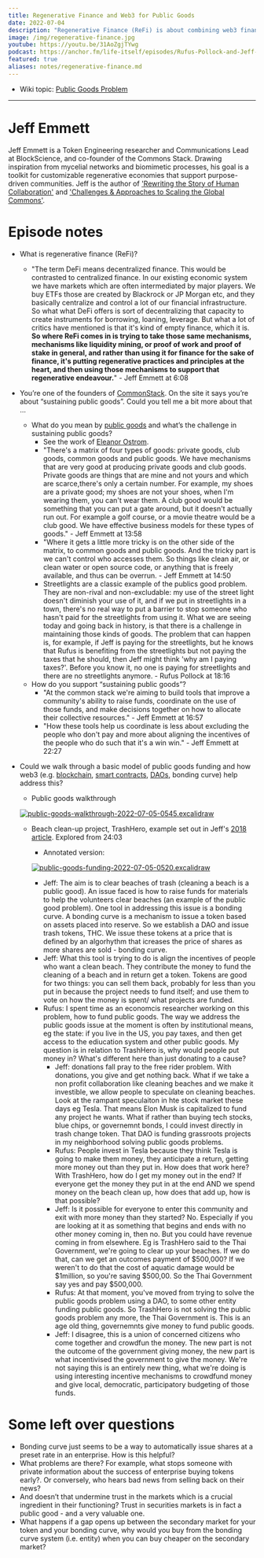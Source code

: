 ```yaml
---
title: Regenerative Finance and Web3 for Public Goods 
date: 2022-07-04
description: "Regenerative Finance (ReFi) is about combining web3 finance tools with regenerative purposes like tackling climate change or cleaning up the oceans. ReFi pioneer Jeff Emmett discusses the promises and pitfalls of ReFi for providing public goods and nourishing the commons."
image: /img/regenerative-finance.jpg
youtube: https://youtu.be/31AoZgjTYwg
podcast: https://anchor.fm/life-itself/episodes/Rufus-Pollock-and-Jeff-Emmett-on-Regenerative-Finance-and-Web3-for-Public-Goods-e1kq45q 
featured: true
aliases: notes/regenerative-finance.md
---
```


* Wiki topic:  [Public Goods Problem](../[concepts/public-goods-problem)

***

# Jeff Emmett

Jeff Emmett is a Token Engineering researcher and Communications Lead at BlockScience, and co-founder of the Commons Stack.  Drawing inspiration from mycelial networks and biomimetic processes, his goal is a toolkit for customizable regenerative economies that support purpose-driven communities. Jeff is the author of ['Rewriting the Story of Human Collaboration'](https://medium.com/commonsstack/rewriting-the-story-of-human-collaboration-652cfa423588) and ['Challenges & Approaches to Scaling the Global Commons'](https://medium.com/commonsstack/challenges-and-approaches-to-scaling-the-global-commons-af1bcb2b67bf).

# Episode notes

* What is regenerative finance (ReFi)?
    * "The term DeFi means decentralized finance. This would be contrasted to centralized finance. In our existing economic system we have markets which are often intermediated by major players. We buy ETFs those are created by Blackrock or JP Morgan etc, and they basically centralize and control a lot of our financial infrastructure. So what what DeFi offers is sort of decentralizing that capacity to create instruments for borrowing, loaning, leverage. But what a lot of critics have mentioned is that it's kind of empty finance, which it is. **So where ReFi comes in is trying to take those same mechanisms, mechanisms like liquidity mining, or proof of work and proof of stake in general, and rather than using it for finance for the sake of finance, it's putting regenerative practices and principles at the heart, and then using those mechanisms to support that regenerative endeavour.**" - Jeff Emmett at 6:08
* You’re one of the founders of [CommonStack](https://commonsstack.org/). On the site it says you’re about “sustaining public goods”. Could you tell me a bit more about that …
    * What do you mean by [public goods](https://web3.lifeitself.us/concepts/public-goods-problem) and what’s the challenge in sustaining public goods?
        * See the work of [Eleanor Ostrom](https://www.nobelprize.org/prizes/economic-sciences/2009/ostrom/biographical/). 
        * "There's a matrix of four types of goods: private goods, club goods, common goods and public goods. We have mechanisms that are very good at producing private goods and club goods. Private goods are things that are mine and not yours and which are scarce,there's only a certain number. For example, my shoes are a private good; my shoes are not your shoes, when I'm wearing them, you can't wear them. A club good would be something that you can put a gate around, but it doesn't actually run out. For example a golf course, or a movie theatre would be a club good. We have effective business models for these types of goods." - Jeff Emmett at 13:58
        * "Where it gets a little more tricky is on the other side of the matrix, to common goods and public goods. And the tricky part is we can't control who accesses them. So things like clean air, or clean water or open source code, or anything that is freely available, and thus can be overrun. - Jeff Emmett at 14:50
        * Streetlights are a classic example of the publics good problem. They are non-rival and non-excludable: my use of the street light doesn't diminish your use of it, and if we put in streetlights in a town, there's no real way to put a barrier to stop someone who hasn't paid for the streetlights from using it. What we are seeing today and going back in history, is that there is a challenge in maintaining those kinds of goods. The problem that can happen is, for example, if Jeff is paying for the streetlights, but he knows that Rufus is benefiting from the streetlights but not paying the taxes that he should, then Jeff might think 'why am I paying taxes?'. Before you know it, no one is paying for streetlights and there are no streetlights anymore. - Rufus Pollock at 18:16
    * How do you support “sustaining public goods”?
        * "At the common stack we're aiming to build tools that improve a community's ability to raise funds, coordinate on the use of those funds, and make decisions together on how to allocate their collective resources." - Jeff Emmett at 16:57
        * "How these tools help us coordinate is less about excluding the people who don't pay and more about aligning the incentives of the people who do such that it's a win win." - Jeff Emmett at 22:27
* Could we walk through a basic model of public goods funding and how web3 (e.g. [blockchain](https://web3.lifeitself.us/concepts/blockchain), [smart contracts](https://web3.lifeitself.us/concepts/smart-contracts), [DAOs](https://web3.lifeitself.us/concepts/dao), bonding curve) help address this?
    * Public goods walkthrough

    [![public-goods-walkthrough-2022-07-05-0545.excalidraw](/excalidraw/public-goods-walkthrough-2022-07-05-0545.excalidraw.svg)](/excalidraw/public-goods-walkthrough-2022-07-05-0545.excalidraw.svg)

    * Beach clean-up project, TrashHero, example set out in Jeff's [2018 article](https://blog.goodaudience.com/rewriting-the-story-of-human-collaboration-c33a8a4cd5b8). Explored from 24:03

        * Annotated version:

        [![public-goods-funding-2022-07-05-0520.excalidraw](/excalidraw/public-goods-funding-2022-07-05-0520.excalidraw.svg)](/excalidraw/public-goods-funding-2022-07-05-0520.excalidraw.svg)

        * Jeff: The aim is to clear beaches of trash (cleaning a beach is a public good). An issue faced is how to raise funds for materials to help the volunteers clear beaches (an example of the public good problem). One tool in addressing this issue is a bonding curve. A bonding curve is a mechanism to issue a token based on assets placed into reserve. So we establish a DAO and issue trash tokens, THC. We issue these tokens at a price that is defined by an algorhythm that icreases the price of shares as more shares are sold - bonding curve.
        *  Jeff: What this tool is trying to do is align the incentives of people who want a clean beach. They contribute the money to fund the cleaning of a beach and in return get a token. Tokens are good for two things: you can sell them back, probably for less than you put in because the project needs to fund itself; and use them to vote on how the money is spent/ what projects are funded.
        *  Rufus: I spent time as an economcis researcher working on this problem, how to fund public goods. The way we address the public goods issue at the moment is often by institutional means, eg the state: if you live in the US, you pay taxes, and then get access to the ediucation system and other public goods. My question is in relation to TrashHero is, why would people put money in? What's different here than just donating to a cause?
            *  Jeff: donations fall pray to the free rider problem. With donations, you give and get nothing back. What if we take a non profit collaboration like cleaning beaches and we make it investible, we allow people to speculate on cleaning beaches. Look at the rampant speculaiton in hte stock market these days eg Tesla. That means Elon Musk is capitalized to fund any project he wants. What if rather than buying tech stocks, blue chips, or governemnt bonds, I could invest directly in trash change token. That DAO is funding grassroots projects in my neighborhood solving public goods problems.
            *  Rufus: People invest in Tesla because they think Tesla is going to make them money, they anticipate a return, getting more money out than they put in. How does that work here? With TrashHero, how do I get my money out in the end? If everyone get the money they put in at the end AND we spend money on the beach clean up, how does that add up, how is that possible?
            *  Jeff: Is it possible for everyone to enter this community and exit with more money than they started? No. Especially if you are looking at it as something that begins and ends with no other money coming in, then no. But you could have revenue coming in from elsewhere. Eg is TrashHero said to the Thai Government, we're going to clear up your beaches. If we do that, can we get an outcomes payment of $500,000? If we weren't to do that the cost of aquatic damage would be $1million, so you're saving $500,00. So the Thai Government say yes and pay $500,000.  
            *  Rufus: At that moment, you've moved from trying to solve the public goods problem using a DAO, to some other entity funding public goods. So TrashHero is not solving the public goods problem any more, the Thai Government is. This is an age old thing, governemnts give money to fund public goods. 
            *  Jeff: I disagree, this is a union of concerned citizens who come together and crowdfun the money. The new part is not the outcome of the government giving money, the new part is what incentivised the government to give the money. We're not saying this is an entirely new thing, what we're doing is using interesting incentive mechanisms to crowdfund money and give local, democratic, participatory budgeting of those funds.

# Some left over questions

* Bonding curve just seems to be a way to automatically issue shares at a preset rate in an enterprise. How is this helpful?
* What problems are there? For example, what stops someone with private information about the success of enterprise buying tokens early?. Or conversely, who hears bad news from selling back on their news?
* And doesn’t that undermine trust in the markets which is a crucial ingredient in their functioning? Trust in securities markets is in fact a public good - and a very valuable one.
* What happens if a gap opens up between the secondary market for your token and your bonding curve, why would you buy from the bonding curve system (i.e. entity) when you can buy cheaper on the secondary market?
